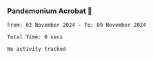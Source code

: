 ### Pandemonium Acrobat 🤸

<!--START_SECTION:waka-->

```all_time
From: 02 November 2024 - To: 09 November 2024

Total Time: 0 secs

No activity tracked
```

<!--END_SECTION:waka-->
